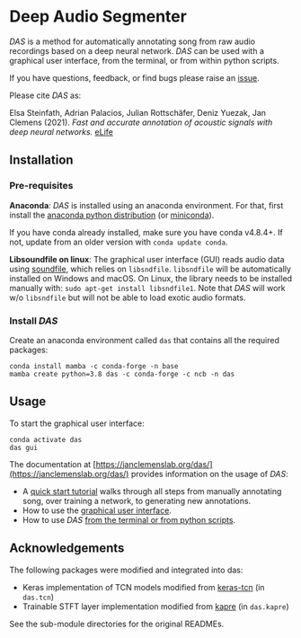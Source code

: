 <!-- [![Test install](https://github.com/janclemenslab/das/actions/workflows/main.yml/badge.svg)](https://github.com/janclemenslab/das/actions/workflows/main.yml) -->

# Deep Audio Segmenter
_DAS_ is a method for automatically annotating song from raw audio recordings based on a deep neural network. _DAS_ can be used with a graphical user interface, from the terminal, or from within python scripts.

If you have questions, feedback, or find bugs please raise an [issue](https://github.com/janclemenslab/das/issues).

Please cite _DAS_ as:

Elsa Steinfath, Adrian Palacios, Julian Rottschäfer, Deniz Yuezak, Jan Clemens (2021).
_Fast and accurate annotation of acoustic signals with deep neural networks._
[eLife](https://doi.org/10.7554/eLife.68837)

## Installation
### Pre-requisites


__Anaconda__: _DAS_ is installed using an anaconda environment. For that, first install the [anaconda python distribution](https://docs.anaconda.com/anaconda/install/) (or [miniconda](https://docs.conda.io/en/latest/miniconda.html)).

If you have conda already installed, make sure you have conda v4.8.4+. If not, update from an older version with `conda update conda`.

<!-- ```shell
curl https://repo.continuum.io/miniconda/Miniconda3-latest-Linux-x86_64.sh -o miniconda.sh
sh miniconda.sh -b -p $HOME/miniconda
export PATH="$HOME/miniconda/bin:$PATH"
``` -->
<!--
__CUDA libraries for using the GPU__: While _DAS_ works well for annotating song using the CPU, a GPU will greatly improve annotation speed and is recommended for training a _DAS_ network. The network is implemented in the deep-learning framework Tensorflow. To make sure that Tensorflow can use your GPU, the required CUDA libraries need to be installed. See the [tensorflow docs](https://www.tensorflow.org/install/gpu) for details. -->

__Libsoundfile on linux__: The graphical user interface (GUI) reads audio data using [soundfile](http://pysoundfile.readthedocs.io/), which relies on `libsndfile`. `libsndfile` will be automatically installed on Windows and macOS. On Linux, the library needs to be installed manually with: `sudo apt-get install libsndfile1`. Note that _DAS_ will work w/o `libsndfile` but will not be able to load exotic audio formats.

### Install _DAS_
Create an anaconda environment called `das` that contains all the required packages:
```shell
conda install mamba -c conda-forge -n base
mamba create python=3.8 das -c conda-forge -c ncb -n das
```

## Usage
To start the graphical user interface:
```shell
conda activate das
das gui
```

The documentation at [https://janclemenslab.org/das/](https://janclemenslab.org/das/) provides information on the usage of _DAS_:

- A [quick start tutorial](https://janclemenslab.org/das/quick_start.html) walks through all steps from manually annotating song, over training a network, to generating new annotations.
- How to use the [graphical user interface](https://janclemenslab.org/das/tutorials_gui/tutorials_gui.html).
- How to use _DAS_ [from the terminal or from python scripts](https://janclemenslab.org/das/tutorials/tutorials.html).



## Acknowledgements
The following packages were modified and integrated into das:

- Keras implementation of TCN models modified from [keras-tcn](https://github.com/philipperemy/keras-tcn) (in `das.tcn`)
- Trainable STFT layer implementation modified from [kapre](https://github.com/keunwoochoi/kapre) (in `das.kapre`)

See the sub-module directories for the original READMEs.
